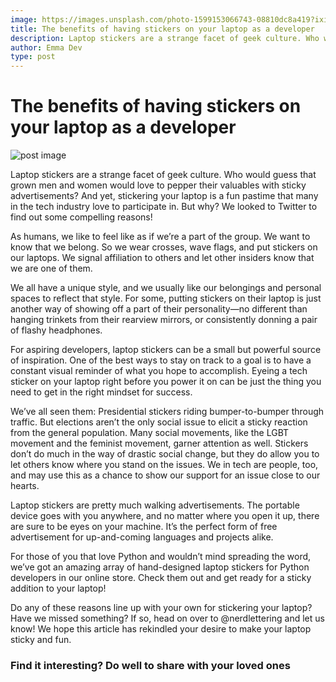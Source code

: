 ```yaml
---
image: https://images.unsplash.com/photo-1599153066743-08810dc8a419?ixid=MnwxMjA3fDB8MHxwaG90by1wYWdlfHx8fGVufDB8fHx8&ixlib=rb-1.2.1&auto=format&fit=crop&w=667&q=80
title: The benefits of having stickers on your laptop as a developer
description: Laptop stickers are a strange facet of geek culture. Who would guess that grown men and women would love to pepper their valuables with sticky advertisements? And yet, stickering your laptop is a fun pastime that many in the tech industry love to participate in. But why? We looked to Twitter to find out some compelling reasons!
author: Emma Dev
type: post
---
```


# The benefits of having stickers on your laptop as a developer

![post image]( https://images.unsplash.com/photo-1599153066743-08810dc8a419?ixid=MnwxMjA3fDB8MHxwaG90by1wYWdlfHx8fGVufDB8fHx8&ixlib=rb-1.2.1&auto=format&fit=crop&w=667&q=80)


Laptop stickers are a strange facet of geek culture. Who would guess that grown men and women would love to pepper their valuables with sticky advertisements? And yet, stickering your laptop is a fun pastime that many in the tech industry love to participate in. But why? We looked to Twitter to find out some compelling reasons!

As humans, we like to feel like as if we’re a part of the group. We want to know that we belong. So we wear crosses, wave flags, and put stickers on our laptops. We signal affiliation to others and let other insiders know that we are one of them.

We all have a unique style, and we usually like our belongings and personal spaces to reflect that style. For some, putting stickers on their laptop is just another way of showing off a part of their personality—no different than hanging trinkets from their rearview mirrors, or consistently donning a pair of flashy headphones.


For aspiring developers, laptop stickers can be a small but powerful source of inspiration. One of the best ways to stay on track to a goal is to have a constant visual reminder of what you hope to accomplish. Eyeing a tech sticker on your laptop right before you power it on can be just the thing you need to get in the right mindset for success.


We’ve all seen them: Presidential stickers riding bumper-to-bumper through traffic. But elections aren’t the only social issue to elicit a sticky reaction from the general population. Many social movements, like the LGBT movement and the feminist movement, garner attention as well. Stickers don’t do much in the way of drastic social change, but they do allow you to let others know where you stand on the issues. We in tech are people, too, and may use this as a chance to show our support for an issue close to our hearts.



Laptop stickers are pretty much walking advertisements. The portable device goes with you anywhere, and no matter where you open it up, there are sure to be eyes on your machine. It’s the perfect form of free advertisement for up-and-coming languages and projects alike.

For those of you that love Python and wouldn’t mind spreading the word, we’ve got an amazing array of hand-designed laptop stickers for Python developers in our online store. Check them out and get ready for a sticky addition to your laptop!

Do any of these reasons line up with your own for stickering your laptop? Have we missed something? If so, head on over to @nerdlettering and let us know! We hope this article has rekindled your desire to make your laptop sticky and fun.



### Find it interesting? Do well to share with your loved ones


<social-share :networks="['facebook', 'twitter', 'whatsapp', 'telegram']"/>